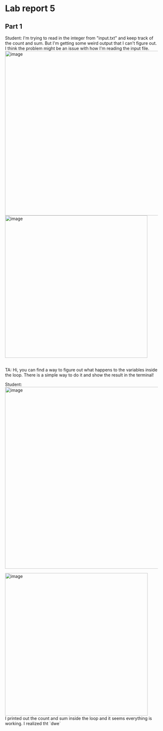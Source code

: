 # Lab report 5

## Part 1

Student:  I'm trying to read in the integer from "input.txt" and keep track of the count and sum. But I'm getting some weird output that I can't figure out. 
I think the problem might be an issue with how I'm reading the input file. <br>
<img width="542" alt="image" src="https://github.com/cgxxcg/cse15l-lab-reports/assets/146875584/f6e94a74-8e68-48a8-bd9b-0303402bcbe0"> <br>
<img width="469" alt="image" src="https://github.com/cgxxcg/cse15l-lab-reports/assets/146875584/339f89f9-9a9b-4262-8f14-4b9aac33b9f6">

<br>
TA: Hi, you can find a way to figure out what happens to the variables inside the loop. There is a simple way to do it and show the result in the terminal!

Student: <br>
<img width="599" alt="image" src="https://github.com/cgxxcg/cse15l-lab-reports/assets/146875584/23cdea07-56bf-42ec-946c-13d8d8c29579"> <br>

<img width="470" alt="image" src="https://github.com/cgxxcg/cse15l-lab-reports/assets/146875584/c4a13316-65f0-4b78-89b5-327dbdd1a1c6">
<br>
I printed out the count and sum inside the loop and it seems everything is working. I realized tht 
`dwe`
